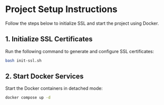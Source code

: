 # Project Setup Instructions

Follow the steps below to initialize SSL and start the project using Docker.

## 1. Initialize SSL Certificates

Run the following command to generate and configure SSL certificates:

```bash
bash init-ssl.sh
```

## 2. Start Docker Services
Start the Docker containers in detached mode:

```bash
docker compose up -d
```